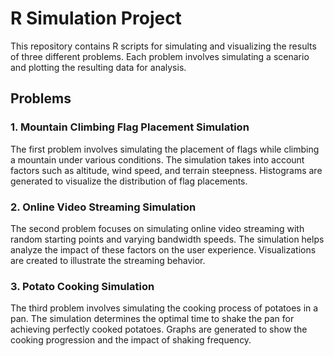 # R Simulation Project

This repository contains R scripts for simulating and visualizing the results of three different problems. Each problem involves simulating a scenario and plotting the resulting data for analysis.

## Problems

### 1. Mountain Climbing Flag Placement Simulation

The first problem involves simulating the placement of flags while climbing a mountain under various conditions. The simulation takes into account factors such as altitude, wind speed, and terrain steepness. Histograms are generated to visualize the distribution of flag placements.

### 2. Online Video Streaming Simulation

The second problem focuses on simulating online video streaming with random starting points and varying bandwidth speeds. The simulation helps analyze the impact of these factors on the user experience. Visualizations are created to illustrate the streaming behavior.

### 3. Potato Cooking Simulation

The third problem involves simulating the cooking process of potatoes in a pan. The simulation determines the optimal time to shake the pan for achieving perfectly cooked potatoes. Graphs are generated to show the cooking progression and the impact of shaking frequency.

